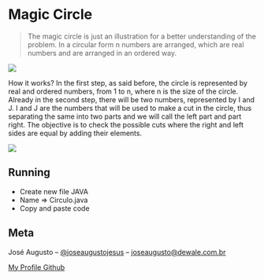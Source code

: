 # Magic Circle
> The magic circle is just an illustration for a better understanding of the problem. In a circular form n numbers are arranged, which are real numbers and are arranged in an ordered way.


![](https://cdn-images-1.medium.com/max/800/1*H54TZTjXyCeRNt2dAxodHw.png)


How it works? In the first step, as said before, the circle is represented by real and ordered numbers, from 1 to n, where n is the size of the circle. Already in the second step, there will be two numbers, represented by I and J. I and J are the numbers that will be used to make a cut in the circle, thus separating the same into two parts and we will call the left part and part right. The objective is to check the possible cuts where the right and left sides are equal by adding their elements.

![](https://cdn-images-1.medium.com/max/800/1*B6P0g5gdVweeLLnuu5Lp_w.png)

## Running

* Create new file JAVA
* Name => Circulo.java
* Copy and paste code 

## Meta

José Augusto – [@joseaugustojesus](https://www.linkedin.com/in/joseaugusto-js/) – joseaugusto@dewale.com.br

[My Profile Github](https://github.com/augustojesus)
